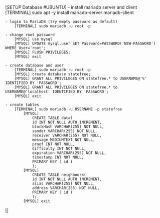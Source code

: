 [*SETUP* Database #UBUNTU]
	- install mariadb server and client
		[TERMINAL] sudo apt -y install mariadb-server mariadb-client

	- login to MariaDB (try empty password as default)
		[TERMINAL] sudo mariadb -u root -p

	- change root password
		[MYSQL] use mysql
		[MYSQL] UPDATE mysql.user SET Password=PASSWORD('NEW-PASSWORD') WHERE User='root';
		[MYSQL] FLUSH PRIVILEGES;
		[MYSQL] exit

	- create database and user
		[TERMINAL] sudo mariadb -u root -p
		[MYSQL] create database statefree;
		[MYSQL] GRANT ALL PRIVILEGES ON statefree.* to USERNAME@'%' IDENTIFIED BY 'PASSWORD';
		[MYSQL] GRANT ALL PRIVILEGES ON statefree.* to USERNAME@'localhost' IDENTIFIED BY 'PASSWORD';
		[MYSQL] exit

	- create tables
		[TERMINAL] sudo mariadb -u USERNAME -p statefree
			[MYSQL] 
				CREATE TABLE data(
				id INT NOT NULL AUTO_INCREMENT,
				blockHash VARCHAR(255) NOT NULL,
				sender VARCHAR(255) NOT NULL,
				receiver VARCHAR(255) NOT NULL,
				message MEDIUMTEXT NOT NULL,
				proof INT NOT NULL,
				difficulty INT NOT NULL,
				expiration VARCHAR(255) NOT NULL,
				timestamp INT NOT NULL,
				PRIMARY KEY ( id )
				);
			[MYSQL] 
				CREATE TABLE neighbours(
				id INT NOT NULL AUTO_INCREMENT,
				alias VARCHAR(255) NOT NULL,
				address VARCHAR(255) NOT NULL,
				PRIMARY KEY ( id )
				);
			[MYSQL] exit

[]
